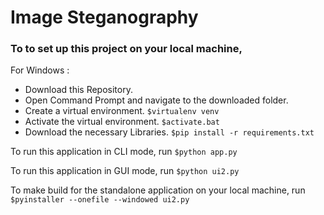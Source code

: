 # Image Steganography
### To to set up this project on your local machine, 

For Windows :
- Download this Repository.
- Open Command Prompt and navigate to the downloaded folder.
- Create a virtual environment.  ```$virtualenv venv```
- Activate the virtual environment. ```$activate.bat```
- Download the necessary Libraries. ```$pip install -r requirements.txt```

To run this application in CLI mode, run ```$python app.py```

To run this application in GUI mode, run ```$python ui2.py```

To make build for the standalone application on your local machine, run  ```$pyinstaller --onefile --windowed ui2.py```
